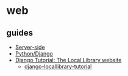 # web

## guides

* [Server-side](https://developer.mozilla.org/en-US/docs/Learn/Server-side)
* [Python/Django](https://developer.mozilla.org/en-US/docs/Learn/Server-side/Django)
* [Django Tutorial: The Local Library website](https://developer.mozilla.org/en-US/docs/Learn/Server-side/Django/Tutorial_local_library_website)
    * [django-locallibrary-tutorial](https://github.com/mdn/django-locallibrary-tutorial)